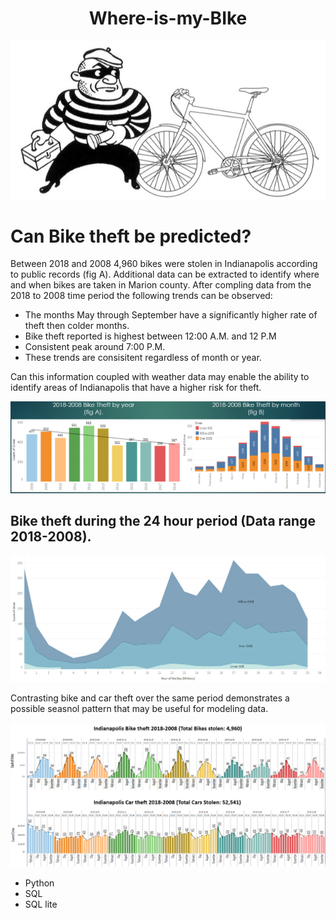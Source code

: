 
# <div align = "center">Where-is-my-BIke </div>
![stolen_bike_art.png](IMAGES/stolen_bike_art.png)

# Can Bike theft be predicted?

Between 2018 and 2008 4,960 bikes were stolen in Indianapolis according to public records (fig A). Additional data can be extracted to identify where and when bikes are taken in Marion county. After compling data from the 2018 to 2008 time period the following trends can be observed:

- The months May through September have a significantly higher rate of theft then colder months. 
- Bike theft reported is highest between 12:00 A.M. and 12 P.M 
- Consistent peak around 7:00 P.M.
- These trends are consisitent regardless of month or year. 

Can this information coupled with weather data may enable the ability to identify areas of  Indianapolis that have a higher risk for theft.


![Year_month.png](IMAGES/Year_month.png)

## Bike theft during the 24 hour period (Data range 2018-2008).

![bike_time_day.png](IMAGES/bike_time_day.png)

Contrasting bike and car theft over the same period demonstrates a possible seasnol pattern that may be useful for modeling data. 


![comparison.png](IMAGES/comparison.png)
-	Python
-	SQL
-	SQL lite
